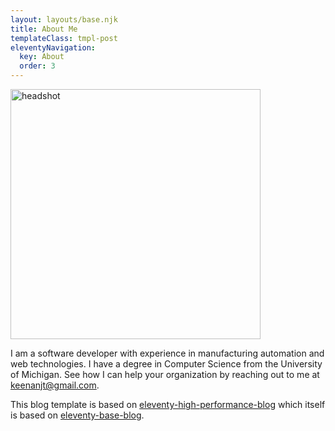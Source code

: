 ```yaml
---
layout: layouts/base.njk
title: About Me
templateClass: tmpl-post
eleventyNavigation:
  key: About
  order: 3
---
```


<img
  class="center avatar"
  src="../../img/2021/03/headshot1.jpg"
  alt="headshot"
  width="400px"></img>

I am a software developer with experience in manufacturing automation and web technologies. I have a degree in Computer Science from the University of Michigan. See how I can help your organization by reaching out to me at <a>keenanjt@gmail.com</a>.

This blog template is based on [eleventy-high-performance-blog](https://www.industrialempathy.com/posts/eleventy-high-performance-blog/) which itself is based on [eleventy-base-blog](https://github.com/11ty/eleventy-base-blog).
